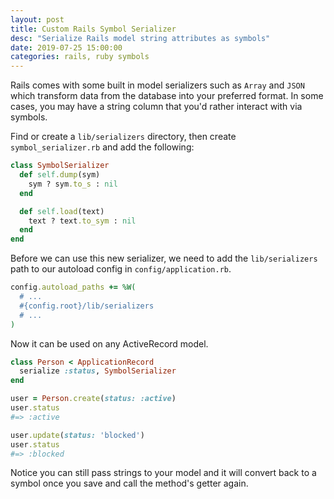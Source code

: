 ```yaml
---
layout: post
title: Custom Rails Symbol Serializer
desc: "Serialize Rails model string attributes as symbols"
date: 2019-07-25 15:00:00
categories: rails, ruby symbols
---
```


Rails comes with some built in model serializers such as `Array` and `JSON` which transform data from the database into your preferred format. In some cases, you may have a string column that you'd rather interact with via symbols.

Find or create a `lib/serializers` directory, then create `symbol_serializer.rb` and add the following:

```ruby
class SymbolSerializer
  def self.dump(sym)
    sym ? sym.to_s : nil
  end

  def self.load(text)
    text ? text.to_sym : nil
  end
end
```

Before we can use this new serializer, we need to add the `lib/serializers` path to our autoload config in `config/application.rb`.

```ruby
config.autoload_paths += %W(
  # ...
  #{config.root}/lib/serializers
  # ...
)
```

Now it can be used on any ActiveRecord model.

```ruby
class Person < ApplicationRecord
  serialize :status, SymbolSerializer
end

user = Person.create(status: :active)
user.status
#=> :active

user.update(status: 'blocked')
user.status
#=> :blocked
```

Notice you can still pass strings to your model and it will convert back to a symbol once you save and call the method's getter again.




